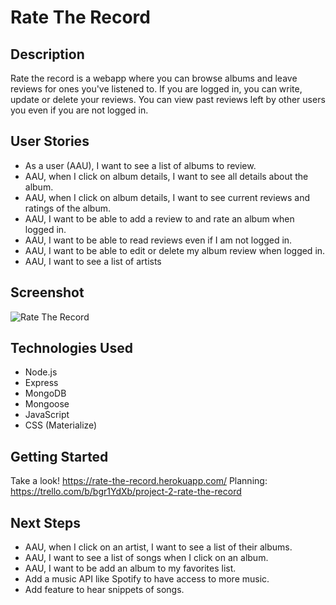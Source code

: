 # Rate The Record

## Description
Rate the record is a webapp where you can browse albums and leave reviews for ones you've listened to. If you are logged in, you can write, update or delete your reviews. You can view past reviews left by other users you even if you are not logged in.

## User Stories
- As a user (AAU), I want to see a list of albums to review.
- AAU, when I click on album details, I want to see all details about the album.
- AAU, when I click on album details, I want to see current reviews and ratings of the album.
- AAU, I want to be able to add a review to and rate an album when logged in.
- AAU, I want to be able to read reviews even if I am not logged in.
- AAU, I want to be able to edit or delete my album review when logged in.
- AAU, I want to see a list of artists

## Screenshot
![Rate The Record]()

## Technologies Used
- Node.js
- Express
- MongoDB
- Mongoose
- JavaScript
- CSS (Materialize)

## Getting Started
Take a look! https://rate-the-record.herokuapp.com/
Planning: https://trello.com/b/bgr1YdXb/project-2-rate-the-record

## Next Steps
- AAU, when I click on an artist, I want to see a list of their albums.
- AAU, I want to see a list of songs when I click on an album.
- AAU, I want to be add an album to my favorites list.
- Add a music API like Spotify to have access to more music.
- Add feature to hear snippets of songs.